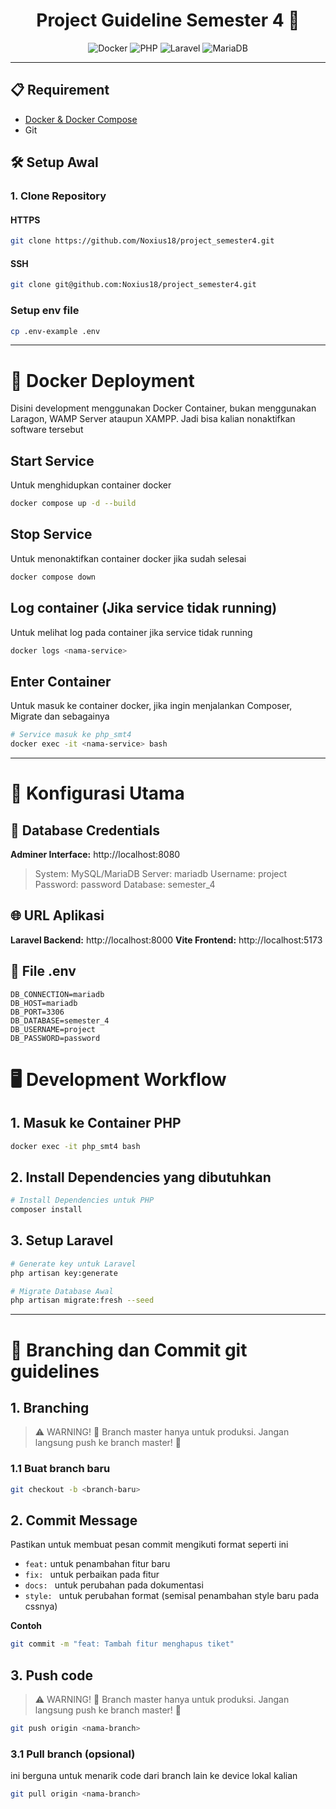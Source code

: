 <div align="center">

# Project Guideline Semester 4 🚀
<span>
  <img src="https://img.shields.io/badge/Docker-28%2B-blue?style=for-the-badge" alt="Docker">
  <img src="https://img.shields.io/badge/PHP-8%2B-purple?style=for-the-badge" alt="PHP">
  <img src="https://img.shields.io/badge/Laravel-12-red?style=for-the-badge" alt="Laravel">
  <img src="https://img.shields.io/badge/MariaDB-10%2B-orange?style=for-the-badge" alt="MariaDB">
</span>
</div>

---

## 📋 Requirement
- [Docker & Docker Compose](https://docs.docker.com/get-docker)
- Git

## 🛠️ Setup Awal
### 1. Clone Repository

#### HTTPS
```bash
git clone https://github.com/Noxius18/project_semester4.git
```
#### SSH
```bash
git clone git@github.com:Noxius18/project_semester4.git
```
### Setup env file
```bash
cp .env-example .env
```
---
# 🐳 Docker Deployment
Disini development menggunakan Docker Container, bukan menggunakan Laragon, WAMP Server ataupun XAMPP. Jadi bisa kalian nonaktifkan software tersebut

## Start Service
Untuk menghidupkan container docker
```bash
docker compose up -d --build
```

## Stop Service
Untuk menonaktifkan container docker jika sudah selesai
```bash
docker compose down
```

## Log container (Jika service tidak running)
Untuk melihat log pada container jika service tidak running
```bash
docker logs <nama-service>
```

## Enter Container
Untuk masuk ke container docker, jika ingin menjalankan Composer, Migrate dan sebagainya
```bash
# Service masuk ke php_smt4
docker exec -it <nama-service> bash
```
---
# 🔧 Konfigurasi Utama
## 🔐 Database Credentials
**Adminer Interface:** http://localhost:8080
> System:    MySQL/MariaDB
Server:    mariadb
Username:  project
Password:  password
Database:  semester_4

## 🌐 URL Aplikasi
**Laravel Backend:** http://localhost:8000
**Vite Frontend:** http://localhost:5173

## 📝 File .env
```
DB_CONNECTION=mariadb
DB_HOST=mariadb
DB_PORT=3306
DB_DATABASE=semester_4
DB_USERNAME=project
DB_PASSWORD=password
```

# 🖥️ Development Workflow
## 1. Masuk ke Container PHP
```bash
docker exec -it php_smt4 bash
```
## 2. Install Dependencies yang dibutuhkan
```bash
# Install Dependencies untuk PHP
composer install
```

## 3. Setup Laravel
```bash
# Generate key untuk Laravel
php artisan key:generate

# Migrate Database Awal
php artisan migrate:fresh --seed
```

---

# 🚀 Branching dan Commit git guidelines
## 1. Branching
> ⚠️ WARNING!
> 🚫 Branch master hanya untuk produksi. Jangan langsung push ke branch master! 🚫

### 1.1 Buat branch baru
``` bash
git checkout -b <branch-baru>
```

## 2. Commit Message
Pastikan untuk membuat pesan commit mengikuti format seperti ini
- ```feat:``` untuk penambahan fitur baru
- ```fix: ``` untuk perbaikan pada fitur
- ```docs: ``` untuk perubahan pada dokumentasi
- ```style: ``` untuk perubahan format (semisal penambahan style baru pada cssnya)

**Contoh** 
```bash
git commit -m "feat: Tambah fitur menghapus tiket"
```

## 3. Push code
> ⚠️ WARNING!
> 🚫 Branch master hanya untuk produksi. Jangan langsung push ke branch master! 🚫

```bash
git push origin <nama-branch>
```
### 3.1 Pull branch (opsional)
ini berguna untuk menarik code dari branch lain ke device lokal kalian
```bash
git pull origin <nama-branch>
```